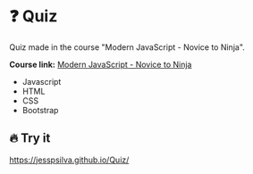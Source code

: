 # :question: Quiz

 Quiz made in the course "Modern JavaScript - Novice to Ninja".
 
 <b>Course link:</b> <a href="https://www.udemy.com/course/modern-javascript-from-novice-to-ninja/" target="blank">Modern JavaScript - Novice to Ninja</a>

 - Javascript
 - HTML
 - CSS
 - Bootstrap

## :fire: Try it

https://jesspsilva.github.io/Quiz/
